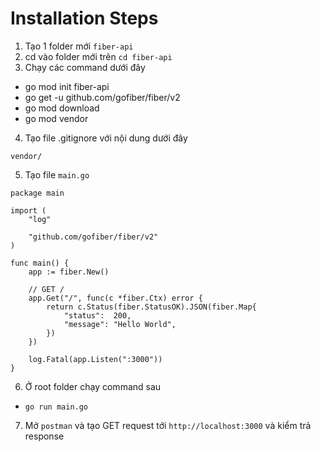 # Installation Steps
1. Tạo 1 folder mới `fiber-api`
2. cd vào folder mới trên `cd fiber-api`
3. Chạy các command dưới đây
- go mod init fiber-api
- go get -u github.com/gofiber/fiber/v2
- go mod download
- go mod vendor
4. Tạo file .gitignore với nội dung dưới đây
```
vendor/
```
5. Tạo file `main.go`
```
package main

import (
	"log"

	"github.com/gofiber/fiber/v2"
)

func main() {
	app := fiber.New()

	// GET /
	app.Get("/", func(c *fiber.Ctx) error {
		return c.Status(fiber.StatusOK).JSON(fiber.Map{
			"status":  200,
			"message": "Hello World",
		})
	})

	log.Fatal(app.Listen(":3000"))
}
```
6. Ở root folder chạy command sau
- `go run main.go`
7. Mở `postman` và tạo GET request tới `http://localhost:3000` và kiểm trả response